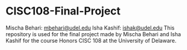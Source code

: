# CISC108-Final-Project
Mischa Behari: mbehari@udel.edu
Isha Kashif: ishak@udel.edu
This repository is used for the final project made by Mischa Behari and Isha Kashif for the course Honors CISC 108 at the University of Delaware.
